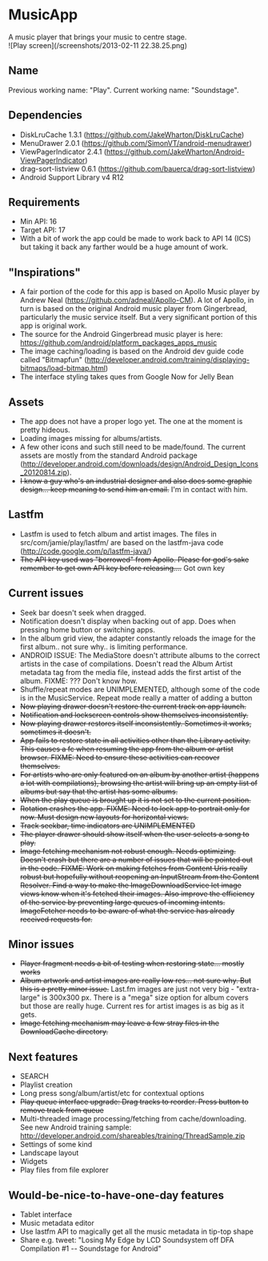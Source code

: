 MusicApp
========

A music player that brings your music to centre stage.  
![Play screen](/screenshots/2013-02-11 22.38.25.png)

Name
----
Previous working name: "Play". Current working name: "Soundstage".

Dependencies
------------
* DiskLruCache 1.3.1 (https://github.com/JakeWharton/DiskLruCache)
* MenuDrawer 2.0.1 (https://github.com/SimonVT/android-menudrawer)
* ViewPagerIndicator 2.4.1 (https://github.com/JakeWharton/Android-ViewPagerIndicator)
* drag-sort-listview 0.6.1 (https://github.com/bauerca/drag-sort-listview)
* Android Support Library v4 R12

Requirements
------------
* Min API: 16
* Target API: 17
* With a bit of work the app could be made to work back to API 14 (ICS) but taking it back any farther would be a huge amount of work.

"Inspirations"
--------------
* A fair portion of the code for this app is based on Apollo Music player by Andrew Neal (https://github.com/adneal/Apollo-CM). A lot of Apollo, in turn is based on the original Android music player from Gingerbread, particularly the music service itself. But a very significant portion of this app is original work.
* The source for the Android Gingerbread music player is here: https://github.com/android/platform_packages_apps_music
* The image caching/loading is based on the Android dev guide code called "Bitmapfun" (http://developer.android.com/training/displaying-bitmaps/load-bitmap.html)
* The interface styling takes ques from Google Now for Jelly Bean

Assets
------
* The app does not have a proper logo yet. The one at the moment is pretty hideous.
* Loading images missing for albums/artists.
* A few other icons and such still need to be made/found. The current assets are mostly from the standard Android package (http://developer.android.com/downloads/design/Android_Design_Icons_20120814.zip).
* ~~I know a guy who's an industrial designer and also does some graphic design... keep meaning to send him an email.~~ I'm in contact with him.

Lastfm
------
* Lastfm is used to fetch album and artist images. The files in src/com/jamie/play/lastfm/ are based on the lastfm-java code (http://code.google.com/p/lastfm-java/)
* ~~The API key used was "borrowed" from Apollo. Please for god's sake remember to get own API key before releasing....~~ Got own key

Current issues
--------------
* Seek bar doesn't seek when dragged.
* Notification doesn't display when backing out of app. Does when pressing home button or switching apps.
* In the album grid view, the adapter constantly reloads the image for the first album.. not sure why.. is limiting performance.
* ANDROID ISSUE: The MediaStore doesn't attribute albums to the correct artists in the case of compilations. Doesn't read the Album Artist metadata tag from the media file, instead adds the first artist of the album. FIXME: ??? Don't know how.
* Shuffle/repeat modes are UNIMPLEMENTED, although some of the code is in the MusicService. Repeat mode really a matter of adding a button
* ~~Now playing drawer doesn't restore the current track on app launch.~~
* ~~Notification and lockscreen controls show themselves inconsistently.~~
* ~~Now playing drawer restores itself inconsistently. Sometimes it works, sometimes it doesn't.~~
* ~~App fails to restore state in all activities other than the Library activity. This causes a fc when resuming the app from the album or artist browser. FIXME: Need to ensure these activities can recover themselves.~~
* ~~For artists who are only featured on an album by another artist (happens a lot with compilations), browsing the artist will bring up an empty list of albums but say that the artist has some albums.~~
* ~~When the play queue is brought up it is not set to the current position.~~
* ~~Rotation crashes the app. FIXME: Need to lock app to portrait only for now. Must design new layouts for horizontal views.~~
* ~~Track seekbar, time indicators are UNIMPLEMENTED~~
* ~~The player drawer should show itself when the user selects a song to play.~~
* ~~Image fetching mechanism not robust enough. Needs optimizing. Doesn't crash but there are a number of issues that will be pointed out in the code. FIXME: Work on making fetches from Content Uris really robust but hopefully without reopening an InputStream from the Content Resolver. Find a way to make the ImageDownloadService let image views know when it's fetched their images. Also improve the efficiency of the service by preventing large queues of incoming intents. ImageFetcher needs to be aware of what the service has already received requests for.~~

Minor issues
------------
* ~~Player fragment needs a bit of testing when restoring state... mostly works~~
* ~~Album artwork and artist images are really low res... not sure why. But this is a pretty minor issue.~~ Last.fm images are just not very big - "extra-large" is 300x300 px. There is a "mega" size option for album covers but those are really huge. Current res for artist images is as big as it gets.
* ~~Image fetching mechanism may leave a few stray files in the DownloadCache directory.~~

Next features
-------------
* SEARCH
* Playlist creation
* Long press song/album/artist/etc for contextual options
* ~~Play queue interface upgrade: Drag tracks to reorder. Press button to remove track from queue~~
* Multi-threaded image processing/fetching from cache/downloading. See new Android training sample: http://developer.android.com/shareables/training/ThreadSample.zip
* Settings of some kind
* Landscape layout
* Widgets
* Play files from file explorer

Would-be-nice-to-have-one-day features
--------------------------------------
* Tablet interface
* Music metadata editor
* Use lastfm API to magically get all the music metadata in tip-top shape
* Share e.g. tweet: "Losing My Edge by LCD Soundsystem off DFA Compilation #1 -- Soundstage for Android"
